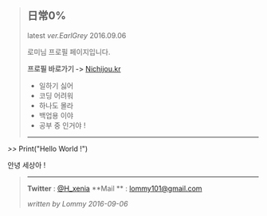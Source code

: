 > ## **日常0%** ##
> latest  *ver.EarlGrey* 2016.09.06 
> 
>  
> 로미님 프로필 페이지입니다.
> 
> **프로필 바로가기 ->** [Nichijou.kr](http://Nichijou.kr)
> 
> - 일하기 싫어
> - 코딩 어려워
> - 하나도 몰라
> - 백업용 이야 
> - 공부 중 인거야 !
>
>
>----------

*>>* Print("Hello World !")
   

 안녕 세상아 !

>----------
> **Twitter** : [@H_xenia](https://twitter.com/H_Xenia)
> **Mail **    : lommy101@gmail.com
> 
> *written by Lommy 2016-09-06* 


